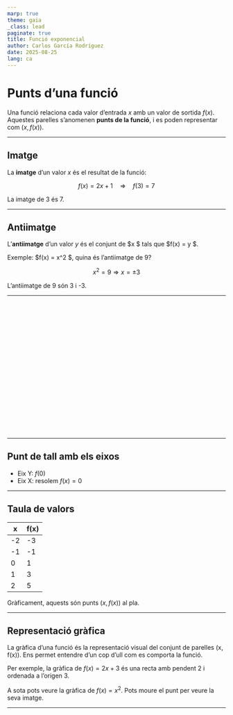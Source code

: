 ```yaml
---
marp: true
theme: gaia
_class: lead
paginate: true
title: Funció exponencial
author: Carlos García Rodríguez
date: 2025-08-25
lang: ca
---
```


<!-- Incluimos JSXGraph -->
<link rel="stylesheet" href="https://cdnjs.cloudflare.com/ajax/libs/jsxgraph/1.4.0/jsxgraph.css" />
<script src="https://cdnjs.cloudflare.com/ajax/libs/jsxgraph/1.4.0/jsxgraphcore.js"></script>

# Punts d’una funció

Una funció relaciona cada valor d’entrada $x$ amb un valor de sortida $f(x)$. Aquestes parelles s’anomenen **punts de la funció**, i es poden representar com $(x, f(x))$.

---

## Imatge

La **imatge** d’un valor $x$ és el resultat de la funció:

$$
f(x) = 2x + 1 \quad \Rightarrow \quad f(3) = 7
$$

La imatge de 3 és 7.

---

## Antiimatge

L’**antiimatge** d’un valor $y$ és el conjunt de $x $ tals que $f(x) = y $.

Exemple: $f(x) = x^2 $, quina és l’antiimatge de 9?

$$
x^2 = 9 \Rightarrow x = \pm 3
$$

L’antiimatge de 9 són 3 i -3.

---

<div id="jxgimatge" class="jxgbox" style="width:400px; height:300px;"></div>
<script>
  var board1 = JXG.JSXGraph.initBoard('jxgimatge', {
    boundingbox: [-5, 5, 5, -2],
    axis: true,
    showNavigation: true,
    showCopyright: false
  });
var slider = board1.create('slider', [[-5,0], [5,0], [-5, 0, 5]], {name:'x', snapWidth: 0.1});
var graphPoint = board1.create('point', [
  function() { return slider.Value(); },
  function() { return Math.pow(slider.Value(), 2); }
], {name: function () {
        const yVal = Math.pow(slider.Value(), 2);
        return yVal.toFixed(2); // mostra només 2 decimals
      }, color: 'blue'});
board1.create('functiongraph', [
  function(x){ return x*x; },
  -5, 5
]);
var line = board1.create('segment', [
    [function() { return slider.Value(); }, 0], // Punt a l'eix X
    graphPoint
  ], {
    strokeColor: 'red',
    dash: 2,  // Línia discontinua
    name: 'linea'
  });
</script>

---

## Punt de tall amb els eixos

- Eix Y: $f(0)$
- Eix X: resolem $f(x) = 0$

---

## Taula de valors

| x   | f(x) |
| --- | ---- |
| -2  | -3   |
| -1  | -1   |
| 0   | 1    |
| 1   | 3    |
| 2   | 5    |

Gràficament, aquests són punts $(x, f(x))$ al pla.

---

## Representació gràfica

La gràfica d’una funció és la representació visual del conjunt de parelles (x, f(x)). Ens permet entendre d’un cop d’ull com es comporta la funció.

Per exemple, la gràfica de $f(x) = 2x + 3$ és una recta amb pendent 2 i ordenada a l’origen 3.

A sota pots veure la gràfica de $f(x) = x^2$. Pots moure el punt per veure la seva imatge.

---

<div id="punts" class="jxgbox" style="width:500px; height:200px;"></div>
<script>
  var board = JXG.JSXGraph.initBoard('punts', { boundingbox: [-5,2,5,-2], showCopyright: false});
  board.create('point', [-2,1]);
  var q = board.create('point', [3,0]);
</script>
